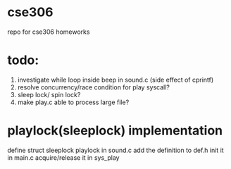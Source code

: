 # cse306
repo for cse306 homeworks

# todo:
1. investigate while loop inside beep in sound.c (side effect of cprintf)
2. resolve concurrency/race condition for play syscall?
3. sleep lock/ spin lock?
4. make play.c able to process large file?

# playlock(sleeplock) implementation
define struct sleeplock playlock in sound.c
add the definition to def.h
init it in main.c
acquire/release it in sys_play